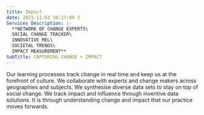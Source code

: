 ```yaml
---
title: Impact
date: 2021-11-03 10:17:00 Z
Services Description: |-
  **NETWORK OF CHANGE EXPERTS\
  SOCIAL CHANGE TRACKER\
  INNOVATIVE MEL\
  SOCIETAL TRENDS\
  IMPACT MEASUREMENT**
SubTitle: CAPTURING CHANGE + IMPACT
---
```


Our learning processes track change in real time and keep us at the forefront of culture. We collaborate with experts and change makers across geographies and subjects. We synthesise diverse data sets to stay on top of social change. We track impact and influence through inventive data solutions. It is through understanding change and impact that our practice moves forwards.